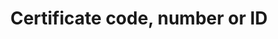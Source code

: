 ---
title: 'Certificate code, number or ID'
field: 'is.certificate.ID'
slug: 'certification-certificate-code-number-or-id'
description: 'Certificate ID code'
required: False
module: 'Certificate'
cluster: 'Certification'
policy: 'Free value. Single value only.'
layout: 'home'
---